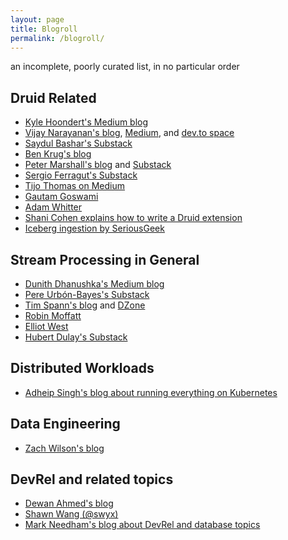 ```yaml
---
layout: page
title: Blogroll
permalink: /blogroll/
---
```


an incomplete, poorly curated list, in no particular order

## Druid Related

- [Kyle Hoondert's Medium blog](https://medium.com/@kyle.hoondert)
- [Vijay Narayanan's blog](https://meditationsonbigdata.blog/), [Medium](https://vijay-narayanan-bigdata.medium.com/), and [dev.to space](https://dev.to/vnarayaj)
- [Saydul Bashar's Substack](https://saydul.substack.com/)
- [Ben Krug's blog](https://intertubes.wordpress.com/)
- [Peter Marshall's blog](https://pmio.hashnode.dev/) and [Substack](https://pmio.substack.com/)
- [Sergio Ferragut's Substack](https://sergioferragut.substack.com/)
- [Tijo Thomas on Medium](https://tijothomas21.medium.com/)
- [Gautam Goswami](https://gautambangalore.medium.com/)
- [Adam Whitter](https://awhitter.hashnode.dev/)
- [Shani Cohen explains how to write a Druid extension](https://medium.com/israeli-tech-radar/improved-performance-using-apache-druids-aggregation-extensions-956545731828)
- [Iceberg ingestion by SeriousGeek](https://medium.com/@seriousgeek/apache-druid-on-ice-ingesting-apache-iceberg-tables-into-apache-druid-223df5642737)
  
## Stream Processing in General

- [Dunith Dhanushka's Medium blog](https://medium.com/event-driven-utopia)
- [Pere Urbón-Bayes's Substack](https://purbon.substack.com/)
- [Tim Spann's blog](https://www.datainmotion.dev/) and [DZone](https://dzone.com/users/297029/bunkertor.html)
- [Robin Moffatt](https://rmoff.net/)
- [Elliot West](https://medium.com/@teabot)
- [Hubert Dulay's Substack](https://hubertdulay.substack.com/)

## Distributed Workloads

- [Adheip Singh's blog about running everything on Kubernetes](https://www.datainfra.io/blog)

## Data Engineering

- [Zach Wilson's blog](https://blog.dataengineer.io/)

## DevRel and related topics

- [Dewan Ahmed's blog](https://www.dewanahmed.com/)
- [Shawn Wang (@swyx)](https://www.swyx.io/)
- [Mark Needham's blog about DevRel and database topics](https://www.markhneedham.com/)
  
